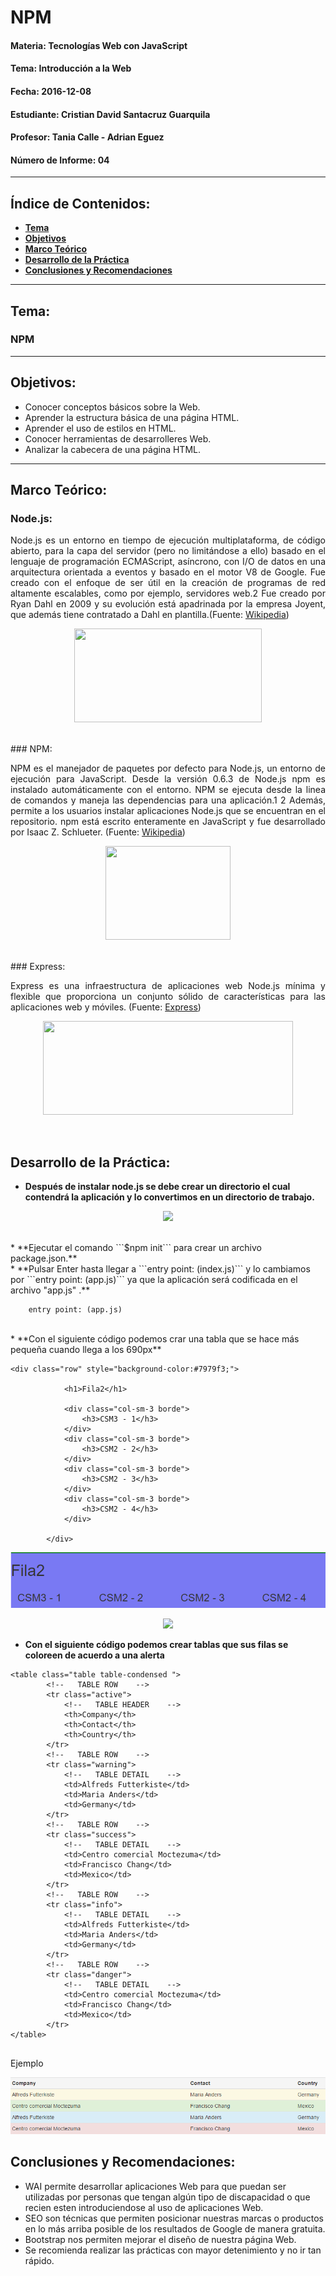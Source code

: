 # NPM

#### Materia: Tecnologías Web con JavaScript
#### Tema: Introducción a la Web
#### Fecha: 2016-12-08
#### Estudiante: Cristian David Santacruz Guarquila
#### Profesor: Tania Calle - Adrian Eguez
#### Número de Informe: 04
---

## Índice de Contenidos:
* <a href="#Tema">**Tema**</a>
* <a href="#Objetivos">**Objetivos**</a>
* <a href="#Marco Teórico">**Marco Teórico**</a>
* <a href="#Desarrollo de la Práctica">**Desarrollo de la Práctica**</a>
* <a href="#Conclusiones y Recomendaciones">**Conclusiones y Recomendaciones**</a>

---
<a name="Tema"></a>
## Tema:
### NPM
---

<a name="Objetivos"></a>
## Objetivos:
* Conocer conceptos básicos sobre la Web.
* Aprender la estructura básica de una página HTML.
* Aprender el uso de estilos en HTML.
* Conocer herramientas de desarrolleres Web.
* Analizar la cabecera de una página HTML.

---

<a name="Marco Teórico"></a>
## Marco Teórico:
### Node.js:
<p align="justify">
    Node.js es un entorno en tiempo de ejecución multiplataforma, de código abierto, para la capa del servidor (pero no limitándose a ello) basado en el lenguaje de programación ECMAScript, asíncrono, con I/O de datos en una arquitectura orientada a eventos y basado en el motor V8 de Google. Fue creado con el enfoque de ser útil en la creación de programas de red altamente escalables, como por ejemplo, servidores web.2 Fue creado por Ryan Dahl en 2009 y su evolución está apadrinada por la empresa Joyent, que además tiene contratado a Dahl en plantilla.(Fuente: <a href="https://es.wikipedia.org/wiki/Node.js">Wikipedia</a>)
</p>

<p align="center">
    <img src="http://4.bp.blogspot.com/-7YAE04nN-3w/VMHUhvFSqAI/AAAAAAAAAVo/DmXknD3uqNw/s1600/node3.png" width="300" height="150">
</p>

<br>
### NPM:
<p align="justify">
    NPM es el manejador de paquetes por defecto para Node.js, un entorno de ejecución para JavaScript. Desde la versión 0.6.3 de Node.js npm es instalado automáticamente con el entorno. NPM se ejecuta desde la linea de comandos y maneja las dependencias para una aplicación.1 2 Además, permite a los usuarios instalar aplicaciones Node.js que se encuentran en el repositorio. npm está escrito enteramente en JavaScript y fue desarrollado por Isaac Z. Schlueter. (Fuente: <a href="https://es.wikipedia.org/wiki/Npm">Wikipedia</a>)
</p>

<p align="center">
    <img src="http://vorba.ch/2012/nodejs-npm.png" width="200" height="150">
</p>

<br>
### Express:
<p align="justify">
    Express es una infraestructura de aplicaciones web Node.js mínima y flexible que proporciona un conjunto sólido de características para las aplicaciones web y móviles. (Fuente: <a href="http://expressjs.com/es/">Express</a>)
</p>

<p align="center">
    <img src="https://raygun.com/blog/wp-content/uploads/2015/04/express1.png" width="400" height="150">
</p>

<br>

<a name="Desarrollo de la Práctica"></a>
## Desarrollo de la Práctica:
* **Después de instalar node.js se debe crear un directorio el cual contendrá la aplicación y lo convertimos en un directorio de trabajo.**

<p align="center">
    <img src="https://github.com/CristianSantacruz/TecnologiasWeb/blob/08-ExpressJS-Parte-2/Informe/Imagenes/Direcctorio%20de%20la%20aplicaci%C3%B3n.png?raw=true?raw=true">
</p>
<br>
* **Ejecutar el comando ```$npm init``` para crear un archivo package.json.**
<br>
* **Pulsar Enter hasta llegar a ```entry point: (index.js)``` y lo cambiamos por ```entry point: (app.js)``` ya que la aplicación será codificada en el archivo "app.js" .**

```
    entry point: (app.js)
```
<br>
* **Con el siguiente código podemos crar una tabla que se hace más pequeña cuando llega a los 690px**

```
<div class="row" style="background-color:#7979f3;">

            <h1>Fila2</h1>

            <div class="col-sm-3 borde">
                <h3>CSM3 - 1</h3>
            </div>
            <div class="col-sm-3 borde">
                <h3>CSM2 - 2</h3>
            </div>
            <div class="col-sm-3 borde">
                <h3>CSM2 - 3</h3>
            </div>
            <div class="col-sm-3 borde">
                <h3>CSM2 - 4</h3>
            </div>

        </div>

```

<p align="center">
    <img src="https://github.com/CristianSantacruz/TecnologiasWeb/blob/boostrap/Informe/Capturas/VentGrande.png?raw=true">
</p>

<p align="center">
    <img src="https://github.com/CristianSantacruz/TecnologiasWeb/blob/boostrap/Informe/Capturas/VentanaPeque%C3%B1a.png?raw=true">
</p>

* **Con el siguiente código podemos crear tablas que sus filas se coloreen de acuerdo a una alerta**

```
<table class="table table-condensed ">
        <!--   TABLE ROW    -->
        <tr class="active">
            <!--   TABLE HEADER    -->
            <th>Company</th>
            <th>Contact</th>
            <th>Country</th>
        </tr>
        <!--   TABLE ROW    -->
        <tr class="warning">
            <!--   TABLE DETAIL    -->
            <td>Alfreds Futterkiste</td>
            <td>Maria Anders</td>
            <td>Germany</td>
        </tr>
        <!--   TABLE ROW    -->
        <tr class="success">
            <!--   TABLE DETAIL    -->
            <td>Centro comercial Moctezuma</td>
            <td>Francisco Chang</td>
            <td>Mexico</td>
        </tr>
        <!--   TABLE ROW    -->
        <tr class="info">
            <!--   TABLE DETAIL    -->
            <td>Alfreds Futterkiste</td>
            <td>Maria Anders</td>
            <td>Germany</td>
        </tr>
        <!--   TABLE ROW    -->
        <tr class="danger">
            <!--   TABLE DETAIL    -->
            <td>Centro comercial Moctezuma</td>
            <td>Francisco Chang</td>
            <td>Mexico</td>
        </tr>
</table>
    
```

Ejemplo

<p align="center">
    <img src="https://github.com/CristianSantacruz/TecnologiasWeb/blob/boostrap/Informe/Capturas/TablaAlertas.png?raw=true">
</p>

<a name="Conclusiones y Recomendaciones"></a>
## Conclusiones y Recomendaciones:
* WAI permite desarrollar aplicaciones Web para que puedan ser utilizadas por personas que tengan algún tipo de discapacidad o que recien esten introduciendose al uso de aplicaciones Web.
* SEO son técnicas que permiten posicionar nuestras marcas o productos en lo más arriba posible de los resultados de Google de manera gratuita.
* Bootstrap nos permiten mejorar el diseño de nuestra página Web.
* Se recomienda realizar las prácticas con mayor detenimiento y no ir tan rápido.